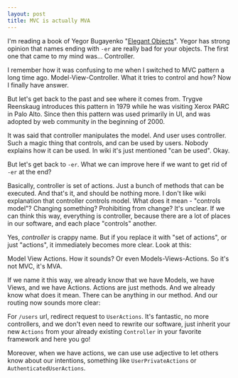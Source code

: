 ```yaml
---
layout: post
title: MVC is actually MVA
---
```


I'm reading a book of Yegor Bugayenko "[Elegant Objects](http://www.yegor256.com/elegant-objects.html)". Yegor has strong opinion that names ending with `-er` are really bad for your objects. The first one that came to my mind was... Controller.

I remember how it was confusing to me when I switched to MVC pattern a long time ago. Model-View-Controller. What it tries to control and how? Now I finally have answer.

But let's get back to the past and see where it comes from. Trygve Reenskaug introduces this pattern in 1979 while he was visiting Xerox PARC in Palo Alto. Since then this pattern was used primarily in UI, and was adopted by web community in the beginning of 2000.

It was said that controller manipulates the model. And user uses controller. Such a magic thing that controls, and can be used by users. Nobody explains how it can be used. In wiki it's just mentioned "can be used". Okay.

But let's get back to `-er`. What we can improve here if we want to get rid of `-er` at the end?

Basically, controller is set of actions. Just a bunch of methods that can be executed. And that's it, and should be nothing more. I don't like wiki explanation that controller controls model. What does it mean - "controls model"? Changing something? Prohibiting from change? It's unclear. If we can think this way, everything is controller, because there are a lot of places in our software, and each place "controls" another.

Yes, _controller_ is crappy name. But if you replace it with "set of actions", or just "actions", it immediately becomes more clear. Look at this:

Model View Actions. How it sounds? Or even Models-Views-Actions. So it's not MVC, it's MVA.

If we name it this way, we already know that we have Models, we have Views, and we have Actions. Actions are just methods. And we already know what does it mean. There can be anything in our method. And our routing now sounds more clear:

For `/users` url, redirect request to `UserActions`. It's fantastic, no more controllers, and we don't even need to rewrite our software, just inherit your new `Actions` from your already existing `Controller` in your favorite framework and here you go!

Moreover, when we have actions, we can use use adjective to let others know about our intentions, something like `UserPrivateActions` or `AuthenticatedUserActions`.
